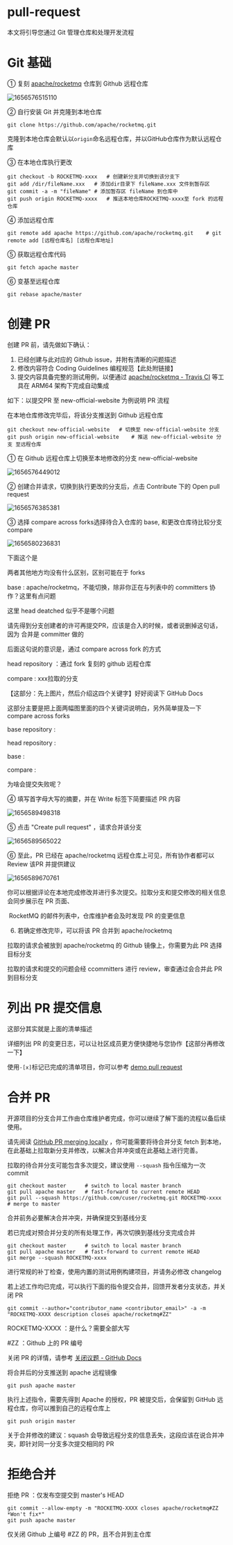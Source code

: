 # pull-request

本文将引导您通过 Git 管理仓库和处理开发流程

# Git 基础

① 复刻 [apache/rocketmq](https://github.com/apache/rocketmq) 仓库到 Github 远程仓库

![1656576515110](C:\Users\tp\AppData\Roaming\Typora\typora-user-images\1656576515110.png)

② 自行安装 Git 并克隆到本地仓库

```shell
git clone https://github.com/apache/rocketmq.git
```

克隆到本地仓库会默认以```origin```命名远程仓库，并以GitHub仓库作为默认远程仓库

③ 在本地仓库执行更改

```shell
git checkout -b ROCKETMQ-xxxx	# 创建新分支并切换到该分支下
git add /dir/fileName.xxx	# 添加dir目录下 fileName.xxx 文件到暂存区
git commit -a -m "fileName"	# 添加暂存区 fileName 到仓库中
git push origin ROCKETMQ-xxxx	# 推送本地仓库ROCKETMQ-xxxx至 fork 的远程仓库
```

④ 添加远程仓库

```shell
git remote add apache https://github.com/apache/rocketmq.git	# git remote add [远程仓库名] [远程仓库地址]
```

⑤ 获取远程仓库代码

```shell
git fetch apache master
```

⑥ 变基至远程仓库

```shell
git rebase apache/master
```

# 创建 PR

创建 PR 前，请先做如下确认：

1. 已经创建与此对应的 Github issue，并附有清晰的问题描述
2. 修改内容符合 Coding Guidelines 编程规范【此处附链接】
3. 提交内容具备完整的测试用例，以便通过 [apache/rocketmq - Travis CI](https://travis-ci.org/github/apache/rocketmq) 等工具在 ARM64 架构下完成自动集成

如下：以提交PR 至 new-official-website 为例说明 PR 流程

在本地仓库修改完毕后，将该分支推送到 Github 远程仓库

```shell
git checkout new-official-website	# 切换至 new-official-website 分支
git push origin new-official-website	# 推送 new-official-website 分支 至远程仓库
```

① 在 Github 远程仓库上切换至本地修改的分支 new-official-website

![1656576449012](C:\Users\tp\AppData\Roaming\Typora\typora-user-images\1656576449012.png)

② 创建合并请求，切换到执行更改的分支后，点击 Contribute 下的 Open pull request

![1656576385381](C:\Users\tp\AppData\Roaming\Typora\typora-user-images\1656576385381.png)

③ 选择 compare across forks选择待合入仓库的 base, 和更改仓库待比较分支 compare

![1656580236831](C:\Users\tp\AppData\Roaming\Typora\typora-user-images\1656580236831.png)



下面这个是 

两者其他地方均没有什么区别，区别可能在于  forks

base : apache/rocketmq，不能切换，除非你正在与列表中的 committers 协作？这里有点问题

这里 head deatched 似乎不是哪个问题

请先得到分支创建者的许可再提交PR，应该是合入的时候，或者说删掉这句话，因为 合并是 committer 做的

后面这句说的意识是，通过 compare across fork 的方式

head repository ：通过 fork 复刻的 github 远程仓库

compare : xxx拉取的分支

【这部分：先上图片，然后介绍这四个关键字】好好阅读下 GitHub Docs

这部分主要是把上面两幅图里面的四个关键词说明白，另外简单提及一下 compare across forks

base repository :

head repository :

base :

compare : 

为啥会提交失败呢？

④ 填写首字母大写的摘要，并在 Write 标签下简要描述 PR 内容

![1656589498318](C:\Users\tp\AppData\Roaming\Typora\typora-user-images\1656589498318.png)

⑤ 点击 "Create pull request" ，请求合并该分支

![1656589565022](C:\Users\tp\AppData\Roaming\Typora\typora-user-images\1656589565022.png)

⑥ 至此，PR 已经在 apache/rocketmq 远程仓库上可见，所有协作者都可以 Review 该PR 并提供建议

![1656589670761](C:\Users\tp\AppData\Roaming\Typora\typora-user-images\1656589670761.png)

​	你可以根据评论在本地完成修改并进行多次提交。拉取分支和提交修改的相关信息会同步展示在 PR 页面、	    

​	RocketMQ 的邮件列表中，仓库维护者会及时发现 PR 的变更信息

6. 若确定修改完毕，可以将该 PR 合并到 apache/rocketmq

拉取的请求会被放到 apache/rocketmq 的 Github 镜像上，你需要为此 PR 选择目标分支

拉取的请求和提交的问题会经 ccommitters 进行 review，审查通过会合并此 PR 到目标分支



# 列出 PR 提交信息

这部分其实就是上面的清单描述

详细列出 PR 的变更日志，可以让社区成员更方便快捷地与您协作【这部分再修改一下】

使用```-[x]```标记已完成的清单项目，你可以参考 [demo pull request](https://github.com/apache/rocketmq/pull/152) 



# 合并 PR

开源项目的分支合并工作由仓库维护者完成，你可以继续了解下面的流程以备后续使用。

请先阅读  [GitHub PR merging locally](https://docs.github.com/cn/pull-requests/collaborating-with-pull-requests/reviewing-changes-in-pull-requests/checking-out-pull-requests-locally) ，你可能需要将待合并分支 fetch 到本地，在此基础上拉取新分支并修改，以解决合并冲突或在此基础上进行完善。

拉取的待合并分支可能包含多次提交，建议使用 ```--squash``` 指令压缩为一次 commit

```shell
git checkout master      # switch to local master branch
git pull apache master   # fast-forward to current remote HEAD
git pull --squash https://github.com/cuser/rocketmq.git ROCKETMQ-xxxx  # merge to master
```

合并前务必要解决合并冲突，并确保提交到基线分支

若已完成对预合并分支的所有处理工作，再次切换到基线分支完成合并

```shell
git checkout master      # switch to local master branch
git pull apache master   # fast-forward to current remote HEAD
git merge --squash ROCKETMQ-xxxx
```

进行常规的补丁检查，使用内置的测试用例构建项目，并请务必修改 changelog 

若上述工作均已完成，可以执行下面的指令提交合并，回馈开发者分支状态，并关闭 PR

```shell
git commit --author="contributor_name <contributor_email>" -a -m "ROCKETMQ-XXXX description closes apache/rocketmq#ZZ"
```

ROCKETMQ-XXXX ：是什么？需要全部大写

#ZZ ：Github 上的 PR 编号

关闭 PR 的详情，请参考 [关闭议题 - GitHub Docs](https://docs.github.com/cn/issues/tracking-your-work-with-issues/closing-an-issue) 

将合并后的分支推送到 apache 远程镜像

```shell
git push apache master
```

执行上述指令，需要先得到 Apache 的授权，PR 被提交后，会保留到 GitHub 远程仓库，你可以推到自己的远程仓库上

```shell
git push origin master
```

关于合并修改的建议：squash 会导致远程分支的信息丢失，这段应该在说合并冲突，即针对同一分支多次提交相同的 PR



# 拒绝合并

拒绝 PR ：仅发布空提交到 master's HEAD

```SHELL
git commit --allow-empty -m "ROCKETMQ-XXXX closes apache/rocketmq#ZZ *Won't fix*"
git push apache master
```

仅关闭 Github 上编号 #ZZ 的 PR，且不合并到主仓库












